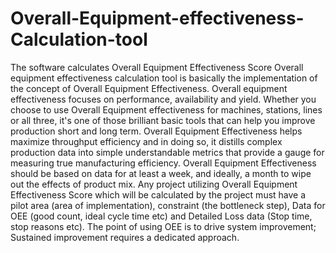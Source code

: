 # Overall-Equipment-effectiveness-Calculation-tool
The software calculates Overall Equipment Effectiveness Score
Overall equipment effectiveness calculation tool is basically the implementation of the concept of Overall Equipment Effectiveness.
Overall equipment effectiveness focuses on performance, availability and yield. Whether you choose to use Overall Equipment effectiveness for machines, stations, lines or all three, it's one of those brilliant basic tools that can help you improve production short and long term. Overall Equipment Effectiveness helps maximize throughput efficiency and in doing so, it distills complex production data into simple understandable metrics that provide a gauge for measuring true manufacturing efficiency. Overall Equipment Effectiveness should be based on data for at least a week, and ideally, a month to wipe out the effects of product mix. Any project utilizing Overall Equipment Effectiveness Score which will be calculated by the project must have a pilot area (area of implementation), constraint (the bottleneck step),
Data for OEE (good count, ideal cycle time etc) and Detailed Loss data (Stop time, stop reasons etc). The point of using OEE is to drive system improvement; Sustained improvement requires a dedicated approach.
